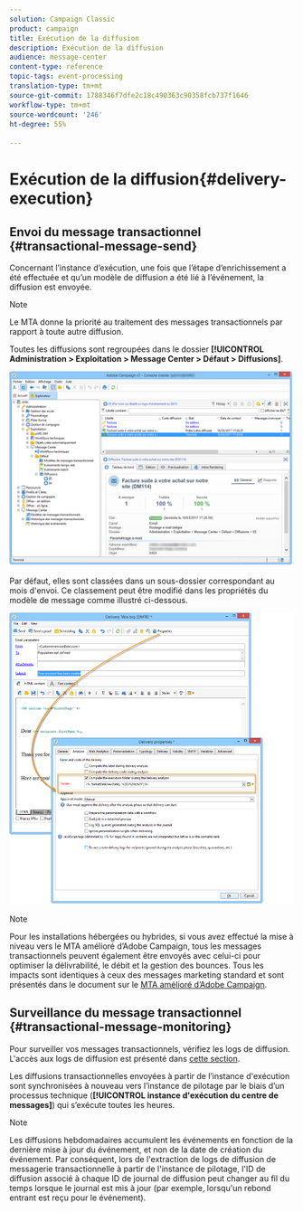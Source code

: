 ```yaml
---
solution: Campaign Classic
product: campaign
title: Exécution de la diffusion
description: Exécution de la diffusion
audience: message-center
content-type: reference
topic-tags: event-processing
translation-type: tm+mt
source-git-commit: 1788346f7dfe2c18c490363c90358fcb737f1646
workflow-type: tm+mt
source-wordcount: '246'
ht-degree: 55%

---
```



# Exécution de la diffusion{#delivery-execution}

## Envoi du message transactionnel {#transactional-message-send}

Concernant l’instance d’exécution, une fois que l’étape d’enrichissement a été effectuée et qu’un modèle de diffusion a été lié à l’événement, la diffusion est envoyée.

>[!NOTE]
>
>Le MTA donne la priorité au traitement des messages transactionnels par rapport à toute autre diffusion.

Toutes les diffusions sont regroupées dans le dossier **[!UICONTROL Administration > Exploitation > Message Center > Défaut > Diffusions]**.

![](assets/messagecenter_deliveries_execinstances_001.png)

Par défaut, elles sont classées dans un sous-dossier correspondant au mois d&#39;envoi. Ce classement peut être modifié dans les propriétés du modèle de message comme illustré ci-dessous.

![](assets/messagecenter_deliveries_properties_001.png)

>[!NOTE]
>
>Pour les installations hébergées ou hybrides, si vous avez effectué la mise à niveau vers le MTA amélioré d’Adobe Campaign, tous les messages transactionnels peuvent également être envoyés avec celui-ci pour optimiser la délivrabilité, le débit et la gestion des bounces. Tous les impacts sont identiques à ceux des messages marketing standard et sont présentés dans le document sur le [MTA amélioré d’Adobe Campaign](https://helpx.adobe.com/fr/campaign/kb/acc-campaign-enhanced-mta.html).

## Surveillance du message transactionnel {#transactional-message-monitoring}

Pour surveiller vos messages transactionnels, vérifiez les logs de diffusion. L&#39;accès aux logs de diffusion est présenté dans [cette section](../../delivery/using/delivery-dashboard.md#delivery-logs-and-history).

Les diffusions transactionnelles envoyées à partir de l’instance d&#39;exécution sont synchronisées à nouveau vers l’instance de pilotage par le biais d’un processus technique (**[!UICONTROL instance d&#39;exécution du centre de messages]**) qui s’exécute toutes les heures.

>[!NOTE]
>
>Les diffusions hebdomadaires accumulent les événements en fonction de la dernière mise à jour du événement, et non de la date de création du événement. Par conséquent, lors de l&#39;extraction de logs de diffusion de messagerie transactionnelle à partir de l&#39;instance de pilotage, l&#39;ID de diffusion associé à chaque ID de journal de diffusion peut changer au fil du temps lorsque le journal est mis à jour (par exemple, lorsqu&#39;un rebond entrant est reçu pour le événement).

<!--The transactional deliveries sent from the execution instance are synchronized back to the control instance as follows.

Let's take a [delivery template](../../message-center/using/introduction.md) labelled *Template_1*.

1. An event corresponding to *Template_1* is received on the execution instance.
1. The **Processing real time events** (rtEventsProcessing) workflow processes the event and searches for an existing delivery for the current month.

    >[!NOTE]
    >
    >If not found, a new delivery is created and the event is assigned to the new delivery.

1. The transactional email is sent and the delivery status changes to **[!UICONTROL Sent]**.
1. The **Message Center execution instance** (mcSync_mcExec) workflow retrieves the delivery logs from the execution instance and updates the delivery logs on the control instance.
1. The control instance searches for an existing delivery for week 40 (2020-09-28_Template_1).

    >[!NOTE]
    >
    >If not found, a new delivery is created.

1. The week after, an inbound bounce is received for the event.
1. The status of the event changes to **[!UICONTROL Delivery failed]**.
1. The **Message Center execution instance** (mcSync_mcExec) workflow retrieves the delivery logs from the execution instance and searches for a delivery for week 41 (2020-10-05_Template_1) to update the delivery logs. The delivery logs are then linked to a new delivery for the current week.

To summarize, the deliveries weekly accumulate the events based on the latest event update, and not on the event creation date.

Therefore, when extracting transactional messaging delivery logs from the control instance, the delivery ID associated with each delivery log ID changes every week.-->